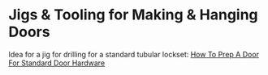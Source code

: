 # Jigs & Tooling for Making & Hanging Doors

Idea for a jig for drilling for a standard tubular lockset: [How To Prep A Door For Standard Door Hardware](https://www.directdoorhardware.com/standard-door-prep-how-to.htm)
